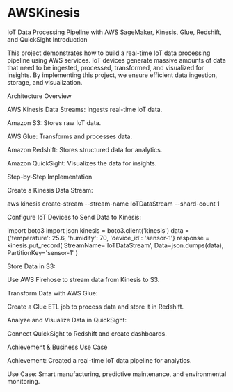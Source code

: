 # AWSKinesis
 IoT Data Processing Pipeline with AWS SageMaker, Kinesis, Glue, Redshift, and QuickSight
Introduction

This project demonstrates how to build a real-time IoT data processing pipeline using AWS services. IoT devices generate massive amounts of data that need to be ingested, processed, transformed, and visualized for insights. By implementing this project, we ensure efficient data ingestion, storage, and visualization.

Architecture Overview

AWS Kinesis Data Streams: Ingests real-time IoT data.

Amazon S3: Stores raw IoT data.

AWS Glue: Transforms and processes data.

Amazon Redshift: Stores structured data for analytics.

Amazon QuickSight: Visualizes the data for insights.

Step-by-Step Implementation

Create a Kinesis Data Stream:

aws kinesis create-stream --stream-name IoTDataStream --shard-count 1

Configure IoT Devices to Send Data to Kinesis:

import boto3
import json
kinesis = boto3.client('kinesis')
data = {'temperature': 25.6, 'humidity': 70, 'device_id': 'sensor-1'}
response = kinesis.put_record(
    StreamName='IoTDataStream',
    Data=json.dumps(data),
    PartitionKey='sensor-1'
)

Store Data in S3:

Use AWS Firehose to stream data from Kinesis to S3.

Transform Data with AWS Glue:

Create a Glue ETL job to process data and store it in Redshift.

Analyze and Visualize Data in QuickSight:

Connect QuickSight to Redshift and create dashboards.

Achievement & Business Use Case

Achievement: Created a real-time IoT data pipeline for analytics.

Use Case: Smart manufacturing, predictive maintenance, and environmental monitoring.

